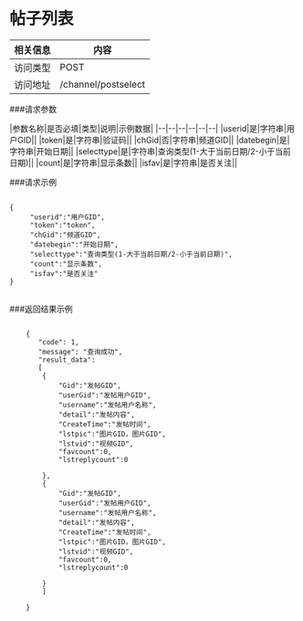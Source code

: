 # 帖子列表
|相关信息|内容|
|--|--|
|访问类型|POST|
|访问地址|/channel/postselect|

###请求参数

|参数名称|是否必填|类型|说明|示例数据|
|--|--|--|--|--|--|
|userid|是|字符串|用户GID||
|token|是|字符串|验证码||
|chGid|否|字符串|频道GID||
|datebegin|是|字符串|开始日期||
|selecttype|是|字符串|查询类型(1-大于当前日期/2-小于当前日期)||
|count|是|字符串|显示条数||
|isfav|是|字符串|是否关注||

###请求示例
<pre>
<code>
{
     "userid":"用户GID",
     "token":"token",
     "chGid":"频道GID",
     "datebegin":"开始日期",
     "selecttype":"查询类型(1-大于当前日期/2-小于当前日期)",
     "count":"显示条数",
     "isfav":"是否关注"
}
</code>
</pre>

###返回结果示例

<pre>
<code>
    {
       "code": 1,
       "message": "查询成功",
       "result_data":
       [
        {
            "Gid":"发帖GID",
            "userGid":"发帖用户GID",
            "username":"发帖用户名称",
            "detail":"发帖内容",
            "CreateTime":"发帖时间",
            "lstpic":"图片GID，图片GID",
            "lstvid":"视频GID",
            "favcount":0,
            "lstreplycount":0

        },
        {
            "Gid":"发帖GID",
            "userGid":"发帖用户GID",
            "username":"发帖用户名称",
            "detail":"发帖内容",
            "CreateTime":"发帖时间",
            "lstpic":"图片GID，图片GID",
            "lstvid":"视频GID",
            "favcount":0,
            "lstreplycount":0

        }
        ]

    }



</code>
</pre>
